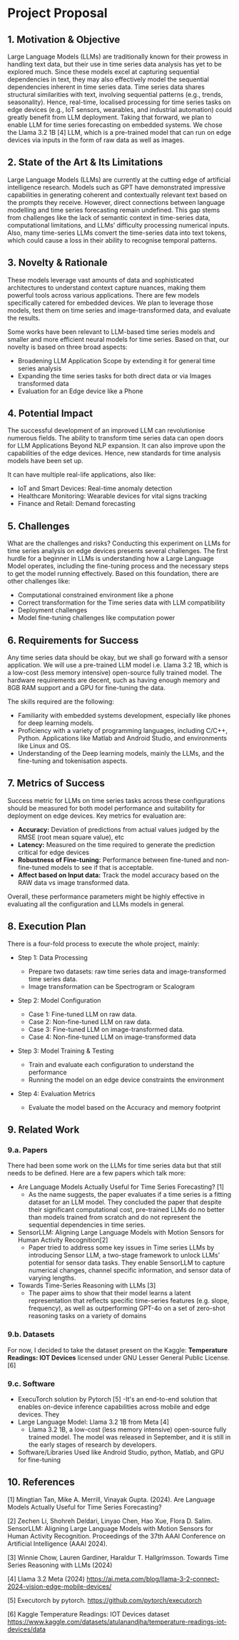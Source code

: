 # Project Proposal

## 1. Motivation & Objective

Large Language Models (LLMs) are traditionally known for their prowess in handling text data, but their use in time series data analysis has yet to be explored much. Since these models excel at capturing sequential dependencies in text, they may also effectively model the sequential dependencies inherent in time series data. Time series data shares structural similarities with text, involving sequential patterns (e.g., trends, seasonality).
Hence, real-time, localised processing for time series tasks on edge devices (e.g., IoT sensors, wearables, and industrial automation) could greatly benefit from LLM deployment. Taking that forward, we plan to enable LLM for time series forecasting on embedded systems. We chose the Llama 3.2 1B [4] LLM, which is a pre-trained model that can run on edge devices via inputs in the form of raw data as well as images.


## 2. State of the Art & Its Limitations

Large Language Models (LLMs) are currently at the cutting edge of artificial intelligence research. Models such as GPT have demonstrated impressive capabilities in generating coherent and contextually relevant text based on the prompts they receive. However, direct connections between language modelling and time series forecasting remain undefined.
This gap stems from challenges like the lack of semantic context in time-series data, computational limitations, and LLMs’ difficulty processing numerical inputs. Also, many time-series LLMs convert the time-series data into text tokens, which could cause a loss in their ability to recognise temporal patterns.


## 3. Novelty & Rationale

These models leverage vast amounts of data and sophisticated architectures to understand context capture nuances, making them powerful tools across various applications. There are few models specifically catered for embedded devices. We plan to leverage those models, test them on time series and image-transformed data, and evaluate the results. 

Some works have been relevant to LLM-based time series models and smaller and more efficient neural models for time series. Based on that, our novelty is based on three broad aspects:
- Broadening LLM Application Scope by extending it for general time series analysis
- Expanding the time series tasks for both direct data or via Images transformed data
- Evaluation for an Edge device like a Phone


## 4. Potential Impact

The successful development of an improved LLM can revolutionise numerous fields. The ability to transform time series data can open doors for LLM Applications Beyond NLP expansion. It can also improve upon the capabilities of the edge devices. Hence, new standards for time analysis models have been set up.

It can have multiple real-life applications, also like:
- IoT and Smart Devices: Real-time anomaly detection
- Healthcare Monitoring: Wearable devices for vital signs tracking
- Finance and Retail: Demand forecasting



## 5. Challenges

What are the challenges and risks?
Conducting this experiment on LLMs for time series analysis on edge devices presents several challenges. The first hurdle for a beginner in LLMs is understanding how a Large Language Model operates, including the fine-tuning process and the necessary steps to get the model running effectively. Based on this foundation, there are other challenges like:
- Computational constrained environment like a phone
- Correct transformation for the Time series data with LLM compatibility
- Deployment challenges
- Model fine-tuning challenges like computation power

## 6. Requirements for Success

Any time series data should be okay, but we shall go forward with a sensor application.
We will use a pre-trained LLM model i.e. Llama 3.2 1B, which is a low-cost (less memory intensive) open-source fully trained model.
The hardware requirements are decent, such as having enough memory and 8GB RAM support and a GPU for fine-tuning the data.

The skills required are the following:
- Familiarity with embedded systems development, especially like phones for deep learning models.
- Proficiency with a variety of programming languages, including C/C++, Python. Applications like Matlab and Android Studio, and environments like Linux and OS.
- Understanding of the Deep learning models, mainly the LLMs, and the fine-tuning and tokenisation aspects. 


## 7. Metrics of Success

Success metric for LLMs on time series tasks across these configurations should be measured for both model performance and suitability for deployment on edge devices.
Key metrics for evaluation are:
- **Accuracy:** Deviation of predictions from actual values judged by the RMSE (root mean square value), etc
- **Latency:** Measured on the time required to generate the prediction critical for edge devices
- **Robustness of Fine-tuning:** Performance between fine-tuned and non-fine-tuned models to see if that is acceptable.
- **Affect based on Input data:** Track the model accuracy based on the RAW data vs image transformed data.

Overall, these performance parameters might be highly effective in evaluating all the configuration and LLMs models in general.


## 8. Execution Plan

There is a four-fold process to execute the whole project, mainly:

- Step 1: Data Processing
  - Prepare two datasets: raw time series data and image-transformed time series data.
  - Image transformation can be Spectrogram or Scalogram

- Step 2: Model Configuration
  - Case 1: Fine-tuned LLM on raw data.
  - Case 2: Non-fine-tuned LLM on raw data.
  - Case 3: Fine-tuned LLM on image-transformed data.
  - Case 4: Non-fine-tuned LLM on image-transformed data

- Step 3: Model Training & Testing
  - Train and evaluate each configuration to understand the performance
  - Running the model on an edge device constraints the environment
- Step 4: Evaluation Metrics
  - Evaluate the model based on the Accuracy and memory footprint



## 9. Related Work

### 9.a. Papers

There had been some work on the LLMs for time series data but that still needs to be defined. Here are a few papers which talk more:
- Are Language Models Actually Useful for Time Series Forecasting? [1]
  - As the name suggests, the paper evaluates if a time series is a fitting dataset for an LLM model. They concluded the paper that despite their significant computational cost, pre-trained LLMs do no better than models trained from scratch and do not represent the sequential dependencies in time series.
- SensorLLM: Aligning Large Language Models with Motion Sensors for Human Activity Recognition[2]
  -  Paper tried to address some key issues in Time series LLMs by introducing Sensor LLM, a two-stage framework to unlock LLMs’ potential for sensor data tasks. They enable SensorLLM to capture numerical changes, channel specific information, and sensor data of varying lengths.
- Towards Time-Series Reasoning with LLMs [3]
  - The paper aims to show that their model learns a latent representation that reflects specific time-series features (e.g. slope, frequency), as well as outperforming GPT-4o on a set of zero-shot reasoning tasks on a variety of domains

### 9.b. Datasets

For now, I decided to take the dataset present on the Kaggle: **Temperature Readings: IOT Devices** licensed under GNU Lesser General Public License. [6]

### 9.c. Software

- ExecuTorch solution by Pytorch [5]
   -It's an end-to-end solution that enables on-device inference capabilities across mobile and edge devices. They 
- Large Language Model: Llama 3.2 1B from Meta [4]
  - Llama 3.2 1B, a low-cost (less memory intensive) open-source fully trained model.
  The model was released in September, and it is still in the early stages of research by developers.
- Software/Libraries Used like Android Studio, python, Matlab, and GPU for fine-tuning


## 10. References

[1] Mingtian Tan, Mike A. Merrill, Vinayak Gupta. (2024). Are Language Models Actually Useful for Time Series Forecasting?

[2] Zechen Li, Shohreh Deldari, Linyao Chen, Hao Xue, Flora D. Salim. SensorLLM: Aligning Large Language Models with Motion Sensors for Human Activity Recognition. Proceedings of the 37th AAAI Conference on Artificial Intelligence (AAAI 2024).

[3] Winnie Chow, Lauren Gardiner, Haraldur T. Hallgrímsson. Towards Time Series Reasoning with LLMs (2024)

[4] Llama 3.2 Meta (2024) https://ai.meta.com/blog/llama-3-2-connect-2024-vision-edge-mobile-devices/

[5] Executorch by pytorch. https://github.com/pytorch/executorch

[6] Kaggle Temperature Readings: IOT Devices dataset https://www.kaggle.com/datasets/atulanandjha/temperature-readings-iot-devices/data


